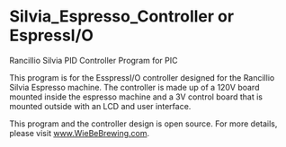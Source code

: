 # Silvia_Espresso_Controller or EspressI/O
Rancillio Silvia PID Controller Program for PIC

This program is for the EsspressI/O controller designed for the Rancillio Silvia Espresso machine.  The controller is made up of
a 120V board mounted inside the espresso machine and a 3V control board that is mounted outside with an LCD and user interface.  

This program and the controller design is open source.  For more details, please visit www.WieBeBrewing.com.
